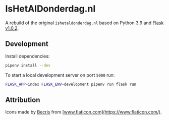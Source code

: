 # IsHetAlDonderdag.nl

A rebuild of the original `ishetaldonderdag.nl` based on Python 3.9 and [Flask v1.0.2](https://flask.palletsprojects.com/).

## Development

Install dependencies:

```bash
pipenv install --dev
```

To start a local development server on port `5000` run:

```bash
FLASK_APP=index FLASK_ENV=development pipenv run flask run
```

## Attribution

Icons made by [Becris](https://www.flaticon.com/authors/becris) from [www.flaticon.com](https://www.flaticon.com/).

